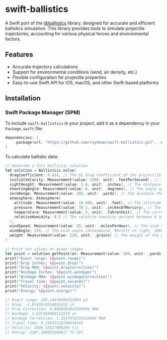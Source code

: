# swift-ballistics

A Swift port of the [libballistics](https://github.com/grimwm/libballistics) library, designed for accurate and efficient ballistics simulation. This library provides tools to simulate projectile trajectories, accounting for various physical forces and environmental factors.

## Features

- Accurate trajectory calculations
- Support for environmental conditions (wind, air density, etc.)
- Flexible configuration for projectile properties
- Easy-to-use Swift API for iOS, macOS, and other Swift-based platforms

## Installation

### Swift Package Manager (SPM)

To include `swift-ballistics` in your project, add it as a dependency in your `Package.swift` file:

```swift
dependencies: [
    .package(url: "https://github.com/raydowe/swift-ballistics.git", .upToNextMajor(from: "3.0.0"))
]
```

To calculate ballistic data:
```swift
// Generate a full ballistic solution
let solution = Ballistics.solve(
  dragCoefficient: 0.414, // The G1 drag coefficient of the projectile
  initialVelocity: Measurement(value: 3300, unit: .feetPerSecond), // The initial velocity of the projectile
  sightHeight: Measurement(value: 1.8, unit: .inches), // The distance the sight is offset from the bore
  shootingAngle: Measurement(value: 0, unit: .degrees), // The angle up (+) or down (-) of the shot
  zeroRange: Measurement(value: 100, unit: .yards), // The distance the projectile is zeroed at
  atmosphere: Atmosphere(
    altitude: Measurement(value: 10_000, unit: .feet), // The altitude above sea level
    pressure: Measurement(value: 30.1, unit: .inchesOfMercury), // The current air pressure
    temperature: Measurement(value: 5, unit: .fahrenheit), // The current temperature
    relativeHumidity: 0.5 // The relative humidity percent between 0 and 1
  ),
  windSpeed: Measurement(value: 20, unit: .milesPerHour), // The wind speed
  windAngle: 135, // The wind angle (0=headwind, 90=left to right, 180=tailwind, 270/-90=right to left)
  weight: Measurement(value: 120, unit: .grains) // The weight of the projectile
)

// Print out values at given ranges
let point = solution.getPoint(at: Measurement(value: 200, unit: .yards))
print("Exact range: \(point.range)")
print("Drop Inches: \(point.drop)")
print("Drop MOA: \(point.dropCorrection)")
print("Windage Inches: \(point.windage)")
print("Windage MOA: \(point.windageCorrection)")
print("Travel time: \(point.seconds)")
print("Velocity: \(point.velocity)")
print("Energy: \(point.energy)")

// Exact range: 200.14678896533894 yd
// Drop: -1.8193914534841453 in
// Drop Correction: 0.8680583043589494 MOA
// Windage: 2.837364004112233 in
// Windage Correction: 1.3537478735413964 MOA
// Travel time: 0.19335116796850343
// Velocity: 2929.55627989206 f/s
// Energy: 2287.180033060617 ft⋅lbf

```
